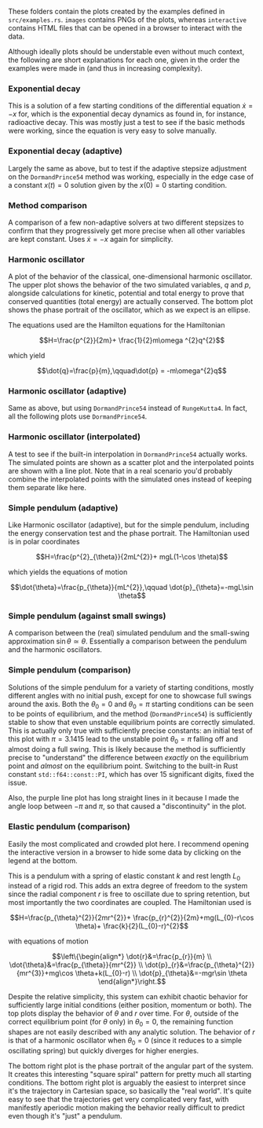 These folders contain the plots created by the examples defined in `src/examples.rs`. `images` contains PNGs of the plots, whereas `interactive` contains HTML files that can be opened in a browser to interact with the data.

Although ideally plots should be understable even without much context, the following are short explanations for each one, given in the order the examples were made in (and thus in increasing complexity).

### Exponential decay
This is a solution of a few starting conditions of the differential equation $\dot{x} = -x$ for, which is the exponential decay dynamics as found in, for instance, radioactive decay. This was mostly just a test to see if the basic methods were working, since the equation is very easy to solve manually.

### Exponential decay (adaptive)
Largely the same as above, but to test if the adaptive stepsize adjustment on the `DormandPrince54` method was working, especially in the edge case of a constant $x(t) = 0$ solution given by the $x(0)=0$ starting condition.

### Method comparison
A comparison of a few non-adaptive solvers at two different stepsizes to confirm that they progressively get more precise when all other variables are kept constant. Uses $\dot{x}=-x$ again for simplicity.

### Harmonic oscillator
A plot of the behavior of the classical, one-dimensional harmonic oscillator. The upper plot shows the behavior of the two simulated variables, $q$ and $p$, alongside calculations for kinetic, potential and total energy to prove that conserved quantities (total energy) are actually conserved. The bottom plot shows the phase portrait of the oscillator, which as we expect is an ellipse.

The equations used are the Hamilton equations for the Hamiltonian

$$H=\frac{p^{2}}{2m}+ \frac{1}{2}m\omega ^{2}q^{2}$$

which yield

$$\dot{q}=\frac{p}{m},\qquad\dot{p} = -m\omega^{2}q$$

### Harmonic oscillator (adaptive)
Same as above, but using `DormandPrince54` instead of `RungeKutta4`. In fact, all the following plots use `DormandPrince54`.

### Harmonic oscillator (interpolated)
A test to see if the built-in interpolation in `DormandPrince54` actually works. The simulated points are shown as a scatter plot and the interpolated points are shown with a line plot. Note that in a real scenario you'd probably combine the interpolated points with the simulated ones instead of keeping them separate like here.

### Simple pendulum (adaptive)
Like Harmonic oscillator (adaptive), but for the simple pendulum, including the energy conservation test and the phase portrait. The Hamiltonian used is in polar coordinates

$$H=\frac{p^{2}_{\theta}}{2mL^{2}}+ mgL(1-\cos \theta)$$

which yields the equations of motion

$$\dot{\theta}=\frac{p_{\theta}}{mL^{2}},\qquad \dot{p}_{\theta}=-mgL\sin \theta$$

### Simple pendulum (against small swings)
A comparison between the (real) simulated pendulum and the small-swing approximation $\sin\theta\simeq\theta$. Essentially a comparison between the pendulum and the harmonic oscillators.

### Simple pendulum (comparison)
Solutions of the simple pendulum for a variety of starting conditions, mostly different angles with no initial push, except for one to showcase full swings around the axis. Both the $\theta_{0}=0$ and $\theta_{0}=\pi$ starting conditions can be seen to be points of equilibrium, and the method (`DormandPrince54`) is sufficiently stable to show that even unstable equilibrium points are correctly simulated. This is actually only true with sufficiently precise constants: an initial test of this plot with $\pi=3.1415$ lead to the unstable point $\theta_{0}=\pi$ falling off and almost doing a full swing. This is likely because the method is sufficiently precise to "understand" the difference between *exactly* on the equilibrium point and *almost* on the equilibrium point. Switching to the built-in Rust constant `std::f64::const::PI`, which has over 15 significant digits, fixed the issue.

Also, the purple line plot has long straight lines in it because I made the angle loop between $-\pi$ and $\pi$, so that caused a "discontinuity" in the plot.

### Elastic pendulum (comparison)
Easily the most complicated and crowded plot here. I recommend opening the interactive version in a browser to hide some data by clicking on the legend at the bottom.

This is a pendulum with a spring of elastic constant $k$ and rest length $L_{0}$ instead of a rigid rod. This adds an extra degree of freedom to the system since the radial component $r$ is free to oscillate due to spring retention, but most importantly the two coordinates are coupled. The Hamiltonian used is

$$H=\frac{p_{\theta}^{2}}{2mr^{2}}+ \frac{p_{r}^{2}}{2m}+mg(L_{0}-r\cos \theta)+ \frac{k}{2}(L_{0}-r)^{2}$$

with equations of motion

$$\left\{\begin{align*}
\dot{r}&=\frac{p_{r}}{m} \\
\dot{\theta}&=\frac{p_{\theta}}{mr^{2}} \\
\dot{p}_{r}&=\frac{p_{\theta}^{2}}{mr^{3}}+mg\cos \theta+k(L_{0}-r) \\
\dot{p}_{\theta}&=-mgr\sin \theta
\end{align*}\right.$$

Despite the relative simplicity, this system can exhibit chaotic behavior for sufficiently large initial conditions (either position, momentum or both). The top plots display the behavior of $\theta$ and $r$ over time. For $\theta$, outside of the correct equilibrium point (for $\theta$ only) in $\theta_{0}=0$, the remaining function shapes are not easily described with any analytic solution. The behavior of $r$ is that of a harmonic oscillator when $\theta_{0}=0$ (since it reduces to a simple oscillating spring) but quickly diverges for higher energies.

The bottom right plot is the phase portrait of the angular part of the system. It creates this interesting "square spiral" pattern for pretty much all starting conditions. The bottom right plot is arguably the easiest to interpret since it's the trajectory in Cartesian space, so basically the "real world". It's quite easy to see that the trajectories get very complicated very fast, with manifestly aperiodic motion making the behavior really difficult to predict even though it's "just" a pendulum.